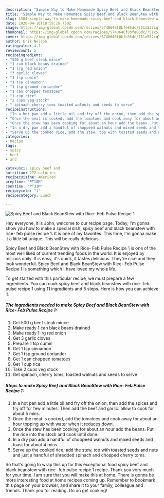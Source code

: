 ```yaml
---
description: "Simple Way to Make Homemade Spicy Beef and Black BeanStew with Rice- Feb Pulse Recipe 1"
title: "Simple Way to Make Homemade Spicy Beef and Black BeanStew with Rice- Feb Pulse Recipe 1"
slug: 1584-simple-way-to-make-homemade-spicy-beef-and-black-beanstew-with-rice-feb-pulse-recipe-1
date: 2020-04-16T18:59:26.750Z
image: https://img-global.cpcdn.com/recipes/5740646f0bfe86dc/751x532cq70/spicy-beef-and-black-beanstew-with-rice-feb-pulse-recipe-1-recipe-main-photo.jpg
thumbnail: https://img-global.cpcdn.com/recipes/5740646f0bfe86dc/751x532cq70/spicy-beef-and-black-beanstew-with-rice-feb-pulse-recipe-1-recipe-main-photo.jpg
cover: https://img-global.cpcdn.com/recipes/5740646f0bfe86dc/751x532cq70/spicy-beef-and-black-beanstew-with-rice-feb-pulse-recipe-1-recipe-main-photo.jpg
author: Erik Nelson
ratingvalue: 4.7
reviewcount: 5
recipeingredient:
- "500 g beef steak mince"
- "1 can black beans drained"
- "1 lrg red onion"
- "3 garlic cloves"
- "1 tsp cumin"
- "1 tsp cinnamon"
- "1 tsp ground coriander"
- "1 can chopped tomatoes"
- "1 cup rice"
- "2 cups veg stock"
- " spinach cherry toms toasted walnuts and seeds to serve"
recipeinstructions:
- "In a hot pan add a little oil and fry off the onion, then add the spices and fry off for few minutes. Then add the beef and garlic. allow to cook for about 5 mins."
- "Once the meat is cooked, add the tomatoes and cook away for about an hour topping up with water when it reduces down."
- "Once the stew has been cooking for about an hour add the beans. Put the rice into the stock and cook until done."
- "In a dry pan add a handful of choppeed walnuts and mixed seeds and toast for about 4 mins."
- "Serve up the cooked rice, add the stew, top with toasted seeds and nuts and just a handful of shredded spinach and chopped cherry toms."
categories:
- Recipe
tags:
- spicy
- beef
- and

katakunci: spicy beef and 
nutrition: 272 calories
recipecuisine: American
preptime: "PT18M"
cooktime: "PT31M"
recipeyield: "1"
recipecategory: Lunch

---
```



![Spicy Beef and Black BeanStew with Rice- Feb Pulse Recipe 1](https://img-global.cpcdn.com/recipes/5740646f0bfe86dc/751x532cq70/spicy-beef-and-black-beanstew-with-rice-feb-pulse-recipe-1-recipe-main-photo.jpg)

Hey everyone, it is John, welcome to our recipe page. Today, I'm gonna show you how to make a special dish, spicy beef and black beanstew with rice- feb pulse recipe 1. It is one of my favorites. This time, I'm gonna make it a little bit unique. This will be really delicious.

Spicy Beef and Black BeanStew with Rice- Feb Pulse Recipe 1 is one of the most well liked of current trending foods in the world. It is enjoyed by millions daily. It is easy, it's quick, it tastes delicious. They're nice and they look wonderful. Spicy Beef and Black BeanStew with Rice- Feb Pulse Recipe 1 is something which I have loved my whole life.




To get started with this particular recipe, we must prepare a few ingredients. You can cook spicy beef and black beanstew with rice- feb pulse recipe 1 using 11 ingredients and 5 steps. Here is how you can achieve it.

<!--inarticleads1-->

##### The ingredients needed to make Spicy Beef and Black BeanStew with Rice- Feb Pulse Recipe 1:

1. Get 500 g beef steak mince
1. Make ready 1 can black beans drained
1. Make ready 1 lrg red onion
1. Get 3 garlic cloves
1. Prepare 1 tsp cumin
1. Get 1 tsp cinnamon
1. Get 1 tsp ground coriander
1. Get 1 can chopped tomatoes
1. Get 1 cup rice
1. Take 2 cups veg stock
1. Get  spinach, cherry toms, toasted walnuts and seeds to serve




<!--inarticleads2-->

##### Steps to make Spicy Beef and Black BeanStew with Rice- Feb Pulse Recipe 1:

1. In a hot pan add a little oil and fry off the onion, then add the spices and fry off for few minutes. Then add the beef and garlic. allow to cook for about 5 mins.
1. Once the meat is cooked, add the tomatoes and cook away for about an hour topping up with water when it reduces down.
1. Once the stew has been cooking for about an hour add the beans. Put the rice into the stock and cook until done.
1. In a dry pan add a handful of choppeed walnuts and mixed seeds and toast for about 4 mins.
1. Serve up the cooked rice, add the stew, top with toasted seeds and nuts and just a handful of shredded spinach and chopped cherry toms.




So that's going to wrap this up for this exceptional food spicy beef and black beanstew with rice- feb pulse recipe 1 recipe. Thank you very much for your time. I am sure that you will make this at home. There is gonna be more interesting food at home recipes coming up. Remember to bookmark this page on your browser, and share it to your family, colleague and friends. Thank you for reading. Go on get cooking!
